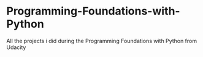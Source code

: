# Programming-Foundations-with-Python
All the projects i did during the Programming Foundations with Python from Udacity
